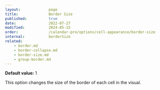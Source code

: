 ```yaml
---
layout:             page
title:              Border Size
published:          true
date:               2022-07-27
modified:           2024-05-15
order:              /calendar-pro/options/cell-appearance/border-size
internal:           borderSize
related:
    - border.md
    - border-collapse.md
    - border-size.md
    - group-border.md
---
```

**Default value:** 1

This option changes the size of the border of each cell in the visual.

